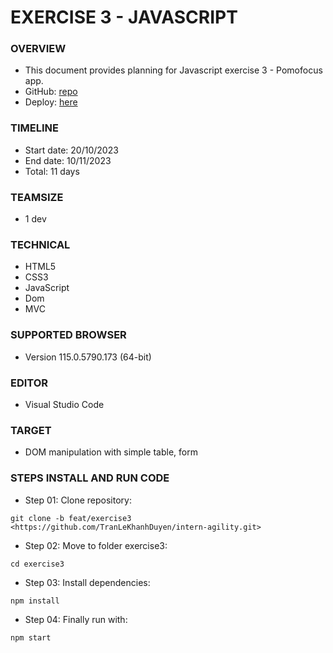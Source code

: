 # EXERCISE 3 - JAVASCRIPT

### OVERVIEW
* This document provides planning for Javascript exercise 3 - Pomofocus app.
* GitHub: [repo](https://github.com/TranLeKhanhDuyen/intern-agility/tree/feat/exercise3/exercise3)
* Deploy: [here](https://intern-agility.vercel.app/)
### TIMELINE
* Start date: 20/10/2023
* End date: 10/11/2023
* Total: 11 days
  
### TEAMSIZE
* 1 dev

### TECHNICAL
* HTML5
* CSS3
* JavaScript
* Dom
* MVC

### SUPPORTED BROWSER
* Version 115.0.5790.173 (64-bit)

### EDITOR
* Visual Studio Code


### TARGET
* DOM manipulation with simple table, form


### STEPS INSTALL AND RUN CODE
- Step 01: Clone repository:

```
git clone -b feat/exercise3 <https://github.com/TranLeKhanhDuyen/intern-agility.git>
```

- Step 02: Move to folder exercise3:

```
cd exercise3
```

- Step 03: Install dependencies:

```
npm install
```

- Step 04: Finally run with:

```
npm start
```
